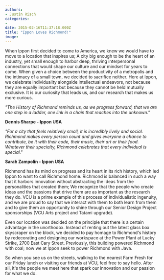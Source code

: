```yaml
---
authors:
- Justin Risch
categories:
- 
date: 2015-02-16T11:37:18.000Z
title: "Ippon Loves Richmond!"
image: 
---
```


When Ippon first decided to come to America, we knew we would have to move to a location that inspires us; A city big enough to be the heart of an industry, yet small enough to harbor deep, thriving interpersonal connections that would shape our culture and our mindset for years to come. When given a choice between the productivity of a metropolis and the intimacy of a small town, we decided to sacrifice neither. Here at Ippon, we celebrate individuality alongside intellectual endeavors, not because they are equally important but because they cannot be held mutually exclusive. It is our curiosity that leads us, and our research that makes us more curious.

*"The History of Richmond reminds us, as we progress forward, that we are one step in a ladder, one link in a chain that reaches into the unknown."*

**Dennis Sharpe - Ippon USA**

*"For a city that feels relatively small, it is incredibly lively and social. Richmond makes every person count and gives everyone a chance to contribute, be it with their code, their music, their art or their food. Whatever their specialty, Richmond celebrates that every individual is special."*

**Sarah Zampolin - Ippon USA**

Richmond has its mind on progress and its heart in its rich history, which led Ippon to want to call Richmond home. Richmond is balanced in such a way that it harbors innovation without abstracting the ideas from the personalities that created them; We recognize that the people who create ideas and the passions that drive them are as important as the research they do. VCU is a prime example of this process of individualistic ingenuity, and we are proud to say that we interact with them to both learn from them and to give them an opportunity to shine through our Senior Design Project sponsorships (VCU Arts project and Tatami upgrade).

Even our location was decided on the principle that there is a certain advantage in the unorthodox. Instead of renting out the latest glass box skyscraper on the block, we decided to pay homage to Richmond's history by redecorating and designing our workspace at the Power Plant at Lucky Strike, 2700 East Cary Street. Previously, this building powered Richmond with coal; now we at Ippon seek to power Richmond with Java.

So when you see us on the streets, walking to the nearest Farm Fresh for our Friday lunch or visiting our friends at VCU, feel free to say hello. After all, it's the people we meet here that spark our innovation and our passion for what we do.
